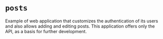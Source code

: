 # `posts`

Example of web application that customizes the authentication of its users and also allows adding and editing posts.
This application offers only the API, as a basis for further development.
